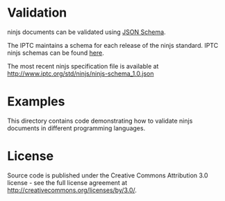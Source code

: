 # Validation
ninjs documents can be validated using [JSON Schema](http://json-schema.org).

The IPTC maintains a schema for each release of the ninjs standard. IPTC ninjs schemas can be found [here](http://www.iptc.org/std/ninjs/).

The most recent ninjs specification file is available at
http://www.iptc.org/std/ninjs/ninjs-schema_1.0.json


# Examples
This directory contains code demonstrating how to validate ninjs documents in different programming languages. 


# License
Source code is published under the Creative Commons Attribution 3.0 license - see the full license agreement at http://creativecommons.org/licenses/by/3.0/.


